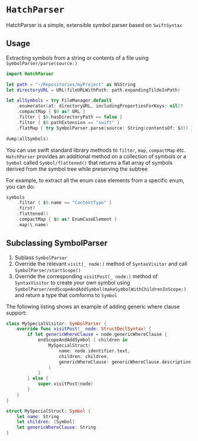 # ``HatchParser``

HatchParser is a simple, extensible symbol parser based on `SwiftSyntax`

## Usage

Extracting symbols from a string or contents of a file using ``SymbolParser/parse(source:)``

```swift
import HatchParser

let path = "~/Repositories/myProject" as NSString
let directoryURL = URL(fileURLWithPath: path.expandingTildeInPath)

let allSymbols = try FileManager.default
    .enumerator(at: directoryURL, includingPropertiesForKeys: nil)?
    .compactMap { $0 as? URL }
    .filter { $0.hasDirectoryPath == false }
    .filter { $0.pathExtension == "swift" }
    .flatMap { try SymbolParser.parse(source: String(contentsOf: $0)) }

dump(allSymbols)
```

You can use swift standard library methods to `filter`, `map`, `compactMap` etc. `HatchParser` provides an additional method on a collection of symbols or a ``Symbol`` called ``Symbol/flattened()`` that returns a flat array of symbols derived from the symbol tree while preserving the subtree

For example, to extract all the enum case elements from a specific enum, you can do:

```swift
symbols
    .filter { $0.name == "ContentType" }
    .first?
    .flattened()
    .compactMap { $0 as? EnumCaseElement }
    .map(\.name)
```

## Subclassing SymbolParser

1. Sublass ``SymbolParser``
2. Override the relevant `visit(_ node:)` method of `SyntaxVisitor` and call ``SymbolParser/startScope()`` 
3. Override the corresponding `visitPost(_ node:)` method of `SyntaxVisitor` to create your own symbol using ``SymbolParser/endScopeAndAddSymbol(makeSymbolWithChildrenInScope:)`` and return a type that comforms to ``Symbol``

The following listing shows an example of adding generic where clause support:

```swift
class MySpecialVisitor: SymbolParser {
    override func visitPost(_ node: StructDeclSyntax) {
        if let genericWhereClause = node.genericWhereClause {
            endScopeAndAddSymbol { children in
                MySpecialStruct(
                    name: node.identifier.text,
                    children: children,
                    genericWhereClause: genericWhereClause.description
                )
            }
        } else {
            super.visitPost(node)
        }
    }
}

struct MySpecialStruct: Symbol {
    let name: String
    let children: [Symbol]
    let genericWhereClause: String
}
```


